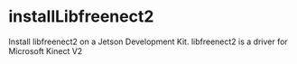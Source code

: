 # installLibfreenect2
Install libfreenect2 on a Jetson Development Kit. libfreenect2 is a driver for Microsoft Kinect V2
